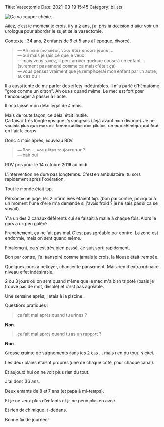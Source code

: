Title: Vasectomie
Date: 2021-03-19 15:45
Category: billets

![Ça va couper chérie.]({static}/images/vasectomie/ca-va-couper-720x340.webp#full "Ça va couper chérie.")

Allez, c'est le moment je crois.
Il y a 2 ans, j'ai pris la décision d'aller voir un urologue pour aborder le sujet de la vasectomie.

Contexte : 34 ans, 2 enfants de 6 et 5 ans à l'époque, divorcé.

> — Ah mais monsieur, vous êtes encore jeune ...  
> — oui mais je sais ce que je veux  
> — mais vous savez, il peut arriver quelque chose à un enfant ... (surement pas amené comme ça mais c'était ça)  
> — vous pensez vraiment que je remplacerai mon enfant par un autre, au cas où ?  

Il a aussi tenté de me parler des effets indésirables. Il m'a parlé d'hématome "gros comme un citron". Ah ouais quand même. Le mec est fort pour t'encourager à passer à l'acte.

Il m'a laissé mon délai légal de 4 mois.

Mais de toute façon, ce délai était inutile.  
Ça faisait très longtemps que j'y songeais (déjà avant mon divorce). Je ne voulais plus que mon ex-femme utilise des pilules, un truc chimique qui fout en l'air le corps.

Donc 4 mois après, nouveau RDV.

> — Bon ... vous êtes toujours sur ?  
> — bah oui

RDV pris pour le 14 octobre 2019 au midi.

L'intervention ne dure pas longtemps. C'est en ambulatoire, tu sors rapidement après l'opération.

Tout le monde était top.

Personne ne juge, les 2 infirmières étaient top.
(bon par contre, pourquoi à un moment l'une d'elle m'a demandé si j'avais froid ? je ne sais pas si ça se voyait)

Y'a un des 2 canaux déférents qui se faisait la malle à chaque fois. Alors le gars a un peu galéré.

Franchement, ça ne fait pas mal. C'est pas agréable par contre. La zone est endormie, mais on sent quand même.

Finalement, ça s'est très bien passé. Je suis sorti rapidement.

Bon par contre, j'ai transpiré comme jamais je crois, la blouse était trempée.

Quelques jours à nettoyer, changer le pansement.
Mais rien d'extraordinaire niveau effet indésirable.

2 ou 3 jours où on sent quand même que le mec m'a bien tripoté (ouais je trouve pas de mot, désolé) et c'est pas agréable.

Une semaine après, j'étais à la piscine.

Questions pratiques :

> ça fait mal après quand tu urines ?

**Non**.

> ça fait mal après quand tu as un rapport ?

**Non**.

Grosse crainte de saignements dans les 2 cas ... mais rien du tout. Nickel.

Les deux plaies étaient propres (une de chaque côté, pour chaque canal).

Et aujourd'hui on ne voit plus rien du tout.

J'ai donc 36 ans.

Deux enfants de 8 et 7 ans (et papa à mi-temps).

Et je ne veux plus d'enfants et je ne peux plus en avoir.

Et rien de chimique là-dedans.

Bonne fin de journée !
